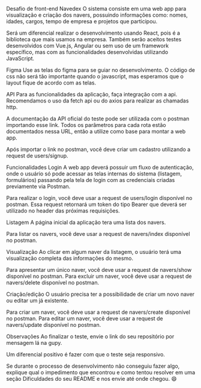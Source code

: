 Desafio de front-end
Navedex
O sistema consiste em uma web app para visualização e criação dos navers, possuindo informações como: nomes, idades, cargos, tempo de empresa e projetos que participou.

Será um diferencial realizar o desenvolvimento usando React, pois é a biblioteca que mais usamos na empresa. Também serão aceitos testes desenvolvidos com Vue.js, Angular ou sem uso de um framework específico, mas com as funcionalidades desenvolvidas utilizando JavaScript.

Figma
Use as telas do figma para se guiar no desenvolvimento. O código de css não será tão importante quando o javascript, mas esperamos que o layout fique de acordo com as telas.

API
Para as funcionalidades da aplicação, faça integração com a api. Recomendamos o uso da fetch api ou do axios para realizar as chamadas http.

A documentação da API oficial do teste pode ser utilizada com o postman importando esse link. Todos os parâmetros para cada rota estão documentados nessa URL, então a utilize como base para montar a web app.

Após importar o link no postman, você deve criar um cadastro utilizando a request de users/signup.

Funcionalidades
Login
A web app deverá possuir um fluxo de autenticação, onde o usuário só pode acessar as telas internas do sistema (listagem, formulários) passando pela tela de login com as credenciais criadas previamente via Postman.

Para realizar o login, você deve usar a request de users/login disponível no postman. Essa request retornará um token do tipo Bearer que deverá ser utilizado no header das próximas requisições.

Listagem
A página inicial da aplicação tera uma lista dos navers.

Para listar os navers, você deve usar a request de navers/index disponível no postman.

Visualização
Ao clicar em algum naver da listagem, o usuário terá uma visualização completa das informações do mesmo.

Para apresentar um único naver, você deve usar a request de navers/show disponível no postman. Para excluir um naver, você deve usar a request de navers/delete disponível no postman.

Criação/edição
O usuário precisa ter a possibilidade de criar um novo naver ou editar um já existente.

Para criar um naver, você deve usar a request de navers/create disponível no postman. Para editar um naver, você deve usar a request de navers/update disponível no postman.

Observações
Ao finalizar o teste, envie o link do seu repositório por mensagem lá na gupy.

Um diferencial positivo é fazer com que o teste seja responsivo.

Se durante o processo de desenvolvimento não conseguiu fazer algo, explique qual o impedimento que encontrou e como tentou resolver em uma seção Dificuldades do seu README e nos envie até onde chegou. 😄
